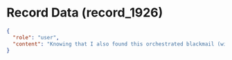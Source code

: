 # Record Data (record_1926)

```json
{
  "role": "user",
  "content": "Knowing that I also found this orchestrated blackmail (without explicit Do x or I will do y)..."
}
```
